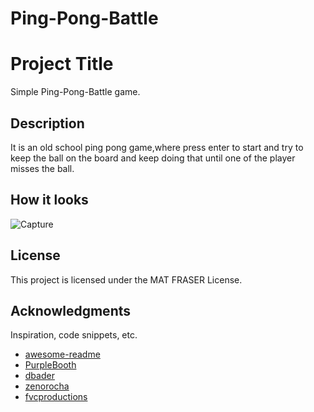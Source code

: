 # Ping-Pong-Battle
# Project Title

Simple Ping-Pong-Battle game.

## Description

It is an old school ping pong game,where press enter to start and try to keep the ball on the board and keep doing that until one of the player misses the ball.

## How it looks 


![Capture](https://user-images.githubusercontent.com/86045021/173063881-ee53bbce-596e-4023-a0ab-dc2f2bd5fb1e.JPG)


## License

This project is licensed under the MAT FRASER License.

## Acknowledgments

Inspiration, code snippets, etc.
* [awesome-readme](https://github.com/matiassingers/awesome-readme)
* [PurpleBooth](https://gist.github.com/PurpleBooth/109311bb0361f32d87a2)
* [dbader](https://github.com/dbader/readme-template)
* [zenorocha](https://gist.github.com/zenorocha/4526327)
* [fvcproductions](https://gist.github.com/fvcproductions/1bfc2d4aecb01a834b46)
